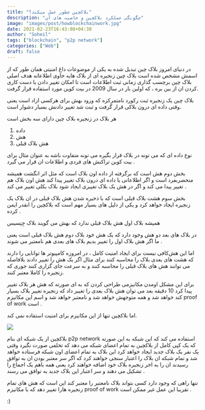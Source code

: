 ```yaml
---
title: "بلاکچین چطور عمل میکند؟"
description: "چگونگی عملکرد بلاکچین و خاصیت های آن"
image: "images/post/howblockchainwork.jpg"
date: 2021-02-23T16:43:08+04:30
author: "Soheil"
tags: ["blockchain", "p2p network"]
categories: ["Web"]
draft: false
---
```


در دنیای امروز بلاک چین تبدیل شده به یکی از موضوعات داغ امنیتی همان طور که از اسمش مشخص شده است بلاک چین زنجیره ای از بلاک هایه حاوی اطلاعاته هدف اصلی بلاک چین برچسب گذاری زمانی ثبت اطلاعات است تا امکان تغییر دادن یا دست کاری کردن ان از بین بره ، که اولین بار در سال 2009 در بیت کوین مورد استفاده قرار گرفت. 


بلاک چین یک زنجیره ثبت رکورد نامتمرکزه که ورود بهش برای هرکسی ازاد است یعنی وقتی داده ای درون بلاکی قرار گرفت و ثبت شد تغییر دادنش بسیار دشوار است.

هر بلاک در زنجیره بلاک چین دارای سه بخش است

1. داده
2. هش
3. هش بلاک قبلی

نوع داده ای که می تونه در بلاک قرار بگیره می تونه متفاوت باشه به عنوان مثال برای بیت کوین تراکنش های فردی و اطلاعات ان قرار می گیرد .

بخش دوم هش است که برگرفته از داده اون بلاک است که مثل اثر انگشت همیشه منحصربفرد است و اگر اطلاعاتی یا داده ای درون بلاک تغییر پیدا کند هش اون بلاک هم تغییر پیدا می کند و اگر در هش یک بلاک تغییری ایجاد شود بلاک بکلی تغییر می کند .

بخش سوم هشت بلاک قبلی است که با ذخیره شدن هش بلاک قبلی در ان بلاک یک زنجیره ایجاد خواهد کرد و یکی از دلیل های بسیار مهم است که بلاکچین را انقدر ایمن کرده .

همیشه بلاک اول هش بلاک قبلی ندارد که بهش می گویند بلاک جِنِسیس 

در بلاک های بعد دو هش وجود دارد که یک هش خود بلاک دوم هش بلاک قبلی است یعنی ما اگر هش بلاک اول را تغییر بدیم بلاک های بعدی هم نامعتبر می شوند .

اما این هش‌کافی نیست برای ایجاد امنیت کامل ، در امروزه کامپیوتر ها توانایی را دارند که هشت های بعدی بلاک را محاسبه کنند برای مثال اگر یک هش را تغییر دادند بلافاصله می توانند هش های بلاک قبلی را محاسبه کنند و به سرعت جای گزاری کنند جوری که زنجیره را کاملا معتبر کنند.

برای این مشکل اومدن مکانیزمی طراحی کردن که به ای صورته که هش هر بلاک تغییر پیدا کرد 10 دقیقه بعد می توان هش بلاک بعدی را تغییر داد که زنجیره تغییر بلاک بسیار کند خواهد شد و همه متوجهش خواهد شد و نامعتبر خواهد شد و اسم این مکانیزم proof of work است .

اما بلاکچین تنها از این مکانیزم برای امنیت استفاده نمی کند.

![](/images/post/howblockchainworkinpost.jpg)

بلاکچین از یک شبکه ای بنام p2p network استفاده می کند که این شبکه به این صورته که یک کپی کامل از بلاکچین به تمام اعضای شبکه می دهد که تخلفی صورت نگیرد  وقتی یک نفر یک بلاک جدید ایجاد خواهد کرد این بلاک به تمام اعضای اون شبکه فرستاده خواهد شد و تمام شبکه ان بلاک را اعتبار سنجی خواهند کرد که اگر سر معتبر بودن ان به توافق رسیدند ان را به اخر زنجیره بلاک خود اضافه خواهند کرد یعنی همه باهم یک اجماع را تشکیل می دهند و سر اعتبار این بلاک جدید به توافق می رسند .

تنها راهی که وجود دارد کسی بتواند بلاک نامعتبر را معتبر کند این است که هش های تمام زنجیره هارا تغییر دهد که با مکانیزم proof of work تقریبا این عمل غیر ممکن است .

:)